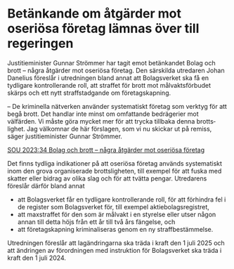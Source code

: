 # Betänkande om åtgärder mot oseriösa företag lämnas över till regeringen

Justitieminister Gunnar Strömmer har tagit emot betänk­andet Bolag och brott – några åtgärder mot oseriösa företag. Den särskilda utredaren Johan Danelius föreslår i utredningen bland annat att Bolags­verket ska få en tydligare kontrol­lerande roll, att straffet för brott mot mål­vakts­förbudet skärps och ett nytt straff­stadgande om företags­kapning.

– De kriminella nätverken använder systema­tiskt företag som verktyg för att begå brott. Det handlar inte minst om omfat­tande bedrägerier mot välfärden. Vi måste göra mycket mer för att trycka tillbaka denna brotts­lighet. Jag välkomnar de här förslagen, som vi nu skickar ut på remiss, säger justitie­minister Gunnar Strömmer.

[SOU 2023:34 Bolag och brott – några åtgärder mot oseriösa företag](/rattsliga-dokument/statens-offentliga-utredningar/2023/07/sou-202334/ "SOU 2023:34")

Det finns tydliga indika­tioner på att oseriösa företag används systema­tiskt inom den grova organi­serade brotts­ligheten, till exempel för att fuska med skatter eller bidrag av olika slag och för att tvätta pengar. Utredarens föreslår därför bland annat

* att Bolagsverket får en tydligare kontrol­lerande roll, för att förhindra fel i de register som Bolags­verket för, till exempel aktie­bolags­registret,
* att maxstraffet för den som är målvakt i en styrelse eller utser någon annan till detta höjs från ett år till två års fängelse, och
* att företags­kapning kriminali­seras genom en ny straff­bestämmelse.

Utredningen föreslår att lag­ändringarna ska träda i kraft den 1 juli 2025 och att ändringen av förord­ningen med instruktion för Bolags­verket ska träda i kraft den 1 juli 2024.
